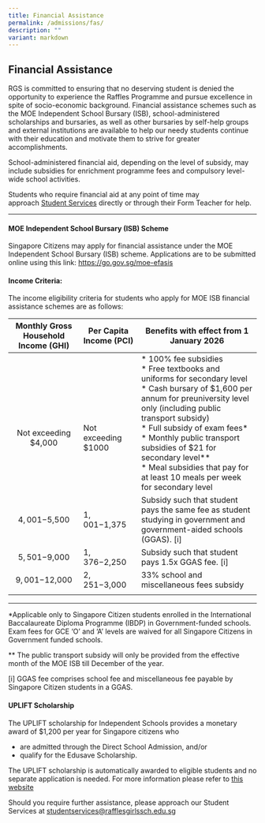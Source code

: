 ```yaml
---
title: Financial Assistance
permalink: /admissions/fas/
description: ""
variant: markdown
---
```

## Financial Assistance

RGS is committed to ensuring that no deserving student is denied the opportunity to experience the Raffles Programme and pursue excellence in spite of socio-economic background. Financial assistance schemes such as the MOE Independent School Bursary (ISB), school-administered scholarships and bursaries, as well as other bursaries by self-help groups and external institutions are available to help our needy students continue with their education and motivate them to strive for greater accomplishments. &nbsp;&nbsp;

School-administered financial aid, depending on the level of subsidy, may include subsidies for enrichment programme fees and compulsory level-wide school activities. &nbsp;&nbsp;

Students who require financial aid at any point of time may approach&nbsp;[Student Services](mailto:rgs_studentservices@schools.gov.sg)&nbsp;directly or through their Form Teacher for help.

---

#### MOE Independent School Bursary (ISB) Scheme

Singapore Citizens may apply for financial assistance under the MOE Independent School Bursary (ISB) scheme.  Applications are to be submitted online using this link: https://go.gov.sg/moe-efasis

#### Income Criteria:

The income eligibility criteria for students who apply for MOE ISB financial assistance schemes are as follows:


| Monthly Gross Household Income (GHI)  | Per Capita Income (PCI) | Benefits with effect from 1 January 2026 |
|:-:|---|---|
| <br><br><br>Not exceeding $4,000  | <br><br><br>Not exceeding $1000  | *    100% fee subsidies<br>*  Free textbooks and uniforms for secondary level<br>* Cash bursary of $1,600 per annum for preuniversity level only (including public transport subsidy)<br> * Full subsidy of exam fees*<br> * Monthly public transport subsidies of $21 for secondary level** <br>* Meal subsidies that pay for at least 10 meals per week for secondary level  |
| $4,001-$5,500  | $1,001-$1,375  | Subsidy such that student pays the same fee as student studying in government and government-aided schools (GGAS). [i]  |
| $5,501-$9,000| $1,376-$2,250  | Subsidy such that student pays 1.5x GGAS fee. [i]  |
| $9,001-$12,000  | $2,251-$3,000 | 33% school and miscellaneous fees subsidy  |
|   |   |   |

---

*Applicable only to Singapore Citizen students enrolled in the International Baccalaureate Diploma Programme (IBDP) in Government-funded schools. Exam fees for GCE ‘O’ and ‘A’ levels are waived for all Singapore Citizens in Government funded schools.

** The public transport subsidy will only be provided from the effective month of the MOE ISB till December of the year.

[i] GGAS fee comprises school fee and miscellaneous fee payable by Singapore Citizen students in a GGAS.

#### UPLIFT Scholarship
The UPLIFT scholarship for Independent Schools provides a monetary award of $1,200 per year for Singapore citizens who

* are admitted through the Direct School Admission, and/or
* qualify for the Edusave Scholarship.

The UPLIFT scholarship is automatically awarded to eligible students and no separate application is needed.
For more information please refer to [this website](https://www.moe.gov.sg/financial-matters/awards-scholarships/uplift-scholarships)

Should you require further assistance, please approach our Student Services at studentservices@rafflesgirlssch.edu.sg